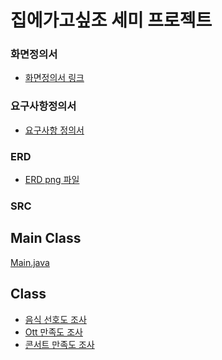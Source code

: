 # 집에가고싶조 세미 프로젝트

### 화면정의서
- [화면정의서 링크](./src/%ED%99%94%EB%A9%B4%EC%A0%95%EC%9D%98%EC%84%9C(%EC%A7%91%EC%97%90%EA%B0%80%EA%B3%A0%EC%8B%B6%EC%A1%B0).pdf)
### 요구사항정의서
- [요구사항 정의서](./src/%EC%9A%94%EA%B5%AC%EC%82%AC%ED%95%AD%EC%A0%95%EC%9D%98%EC%84%9C(%EC%A7%91%EC%97%90%EA%B0%80%EA%B3%A0%EC%8B%B6%EC%A1%B0).xlsx.pdf)
### ERD
- [ERD png 파일](./src/Concert_Survey.png)
### SRC

## Main Class
[Main.java](./src/Main.java)
## Class
- [음식 선호도 조사](./src/FoodSurvey.java)
- [Ott 만족도 조사](./src/OttSurvey.java)
- [콘서트 만족도 조사](./src/ConcertSurvey.java)
